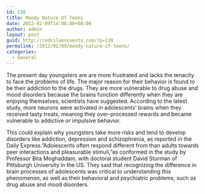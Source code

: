 ```yaml
---
id: 138
title: Moody Nature Of Teens
date: 2012-02-09T14:08:00+00:00
author: admin
layout: post
guid: http://redcilaencuesta.com/?p=138
permalink: /2012/02/09/moody-nature-of-teens/
categories:
  - General
---
```

The present day youngsters are are more frustrated and lacks the tenacity to face the problems of life. The major reason for their behavior is found to be their addiction to the drugs. They are more vulnerable to drug abuse and mood disorders because the brains function differently when they are enjoying themselves, scientists have suggested. According to the latest study, more neurons were activated in adolescents&#8217; brains when they received tasty treats, meaning they over-processed rewards and became vulnerable to addictive or impulsive behavior.

This could explain why youngsters take more risks and tend to develop disorders like addiction, depression and schizophrenia, as reported in the Daily Express.&#8221;Adolescents often respond different from than adults towards peer interactions and pleasurable stimuli,&#8221;as conformed in the study by Professor Bita Moghaddam, with doctoral student David Sturman of Pittsburgh University in the US. They said that recognizing the difference in brain processes of adolescents was critical to understanding this phenomenon, as well as their behavioral and psychiatric problems, such as drug abuse and mood disorders.